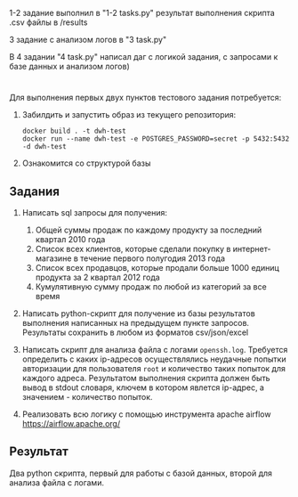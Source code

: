 
1-2 задание выполнил в "1-2 tasks.py" результат выполнения скрипта .csv файлы в /results

3 задание с анализом логов в "3 task.py"

В 4 задании "4 task.py" написал даг с логикой задания, с запросами к базе данных и анализом логов) 
#
#
#
#
#
#
#
#
#
#
#
#
Для выполнения первых двух пунктов тестового задания потребуется:
1. Забилдить и запустить образ из текущего репозитория:
   ```
   docker build . -t dwh-test 
   docker run --name dwh-test -e POSTGRES_PASSWORD=secret -p 5432:5432 -d dwh-test
   ```
2. Ознакомится со структурой базы

## Задания

1. Написать sql запросы для получения:
    1. Общей суммы продаж по каждому продукту за последний квартал 2010 года
    2. Список всех клиентов, которые сделали покупку в интернет-магазине в течение первого полугодия 2013 года
    3. Список всех продавцов, которые продали больше 1000 единиц продукта за 2 квартал 2012 года
    4. Кумулятивную сумму продаж по любой из категорий за все время

2. Написать python-скрипт для получение из базы результатов выполнения написанных на предыдущем пункте запросов. Результаты сохранить в любом из форматов csv/json/excel

3. Написать скрипт для анализа файла с логами ```openssh.log```. Требуется определить с каких ip-адресов осуществлялись неудачные попытки авторизации для пользователя ```root``` и количество таких попыток для каждого адреса. Результатом выполнения скрипта должен быть вывод в stdout словаря, ключем в котором явлется ip-адрес, а значением - количество попыток.

4. Реализовать всю логику с помощью инструмента apache airflow https://airflow.apache.org/

## Результат
Два python скрипта, первый для работы с базой данных, второй для анализа файла с логами.
